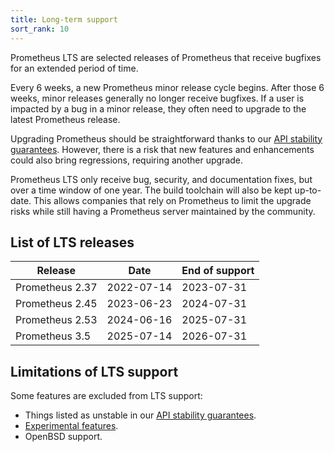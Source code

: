 ```yaml
---
title: Long-term support
sort_rank: 10
---
```


Prometheus LTS are selected releases of Prometheus that receive bugfixes for an
extended period of time.

Every 6 weeks, a new Prometheus minor release cycle begins. After those 6
weeks, minor releases generally no longer receive bugfixes. If a user is
impacted by a bug in a minor release, they often need to upgrade to the
latest Prometheus release.

Upgrading Prometheus should be straightforward thanks to our [API stability
guarantees][stab]. However,
there is a risk that new features and enhancements could also bring regressions,
requiring another upgrade.

Prometheus LTS only receive bug, security, and documentation fixes, but over a
time window of one year. The build toolchain will also be kept up-to-date. This
allows companies that rely on Prometheus to limit the upgrade risks while still
having a Prometheus server maintained by the community.

## List of LTS releases

<table class="table table-bordered downloads">
    <thead>
        <tr>
            <th>Release</th>
            <th>Date</th>
            <th>End of support</th>
        </tr>
    </thead>
    <tbody>
        <tr class="danger">
            <td>Prometheus 2.37</td><td>2022-07-14</td><td>2023-07-31</td>
        </tr>
        <tr class="danger">
            <td>Prometheus 2.45</td><td>2023-06-23</td><td>2024-07-31</td>
        </tr>
        <tr class="danger">
            <td>Prometheus 2.53</td><td>2024-06-16</td><td>2025-07-31</td>
        </tr>
        <tr class="success">
            <td>Prometheus 3.5</td><td>2025-07-14</td><td>2026-07-31</td>
        </tr>
    </tbody>
</table>

## Limitations of LTS support

Some features are excluded from LTS support:

- Things listed as unstable in our [API stability guarantees][stab].
- [Experimental features][fflag].
- OpenBSD support.

[stab]:https://prometheus.io/docs/prometheus/latest/stability/
[fflag]:https://prometheus.io/docs/prometheus/latest/feature_flags/
